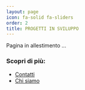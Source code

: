 ```yaml
---
layout: page
icon: fa-solid fa-sliders
order: 2
title: PROGETTI IN SVILUPPO
---
```


Pagina in allestimento ...

### Scopri di più:
- [Contatti](/contatti/)
- [Chi siamo](/chi-siamo/)
